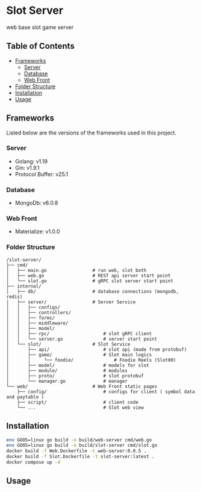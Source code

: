 # Slot Server
web base slot game server


## Table of Contents

- [Frameworks](#frameworks)
    - [Server](#server)
    - [Database](#database)
    - [Web Front](#web-front)
- [Folder Structure](#folder-structure)
- [Installation](#installation)
- [Usage](#usage)

## Frameworks

Listed below are the versions of the frameworks used in this project.

### Server

- Golang: v1.19
- Gin: v1.9.1
- Protocol Buffer: v25.1

### Database

- MongoDb: v6.0.8

### Web Front

- Materialize: v1.0.0


### Folder Structure
```text
/slot-server/
├── cmd/
│   ├── main.go                 # run web, slot both
│   ├── web.go                  # REST api server start point
│   └── slot.go                 # gRPC slot server start point
├── internal/
│   ├── db/                     # database connections (mongodb, redis)
│   ├── server/                 # Server Service
│   │   ├── configs/          
│   │   ├── controllers/          
│   │   ├── forms/          
│   │   ├── middleware/          
│   │   ├── model/               
│   │   ├── rpc/                    # slot gRPC client
│   │   └── server.go               # server start point
│   └── slot/                   # Slot Service
│       ├── api/                    # slot api (made from protobuf)
│       ├── game/                   # Slot main logics
│       │     └── foodie/               # Foodie Reels (Slot00)
│       ├── model/                  # models for slot
│       ├── module/                 # modules
│       ├── proto/                  # slot protobuf
│       └── manager.go              # manager
└── web/                        # Web Front static pages
    ├── config/                     # configs for client ( symbol data and paytable )
    ├── script/                     # client code
    └── ...                         # Slot web view
```




## Installation

```bash
env GOOS=linux go build -o build/web-server cmd/web.go
env GOOS=linux go build -o build/slot-server cmd/slot.go
docker build -f Web.Dockerfile -t web-server:0.0.5 .
docker build -f Slot.Dockerfile -t slot-server:latest .
docker compose up -d
```
## Usage
